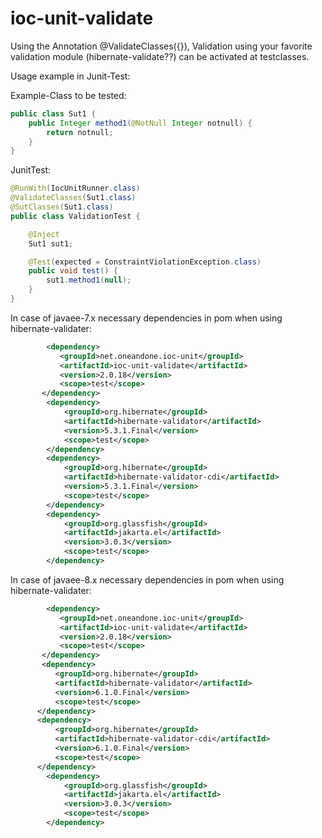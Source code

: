 ioc-unit-validate
=================

Using the Annotation @ValidateClasses({}), Validation using your favorite validation module (hibernate-validate??) can be
activated at testclasses.


Usage example in Junit-Test:

Example-Class to be tested:
```Java
public class Sut1 {
    public Integer method1(@NotNull Integer notnull) {
        return notnull;
    }
}
```

JunitTest:
```Java
@RunWith(IocUnitRunner.class)
@ValidateClasses(Sut1.class)
@SutClasses(Sut1.class)
public class ValidationTest {

    @Inject
    Sut1 sut1;

    @Test(expected = ConstraintViolationException.class)
    public void test() {
        sut1.method1(null);
    }
}
```

In case of javaee-7.x necessary dependencies in pom when using hibernate-validater:
```XML
        <dependency>
           <groupId>net.oneandone.ioc-unit</groupId>
           <artifactId>ioc-unit-validate</artifactId>
           <version>2.0.18</version>
           <scope>test</scope>
       </dependency>              
        <dependency>
            <groupId>org.hibernate</groupId>
            <artifactId>hibernate-validator</artifactId>
            <version>5.3.1.Final</version>
            <scope>test</scope>
        </dependency>
        <dependency>
            <groupId>org.hibernate</groupId>
            <artifactId>hibernate-validator-cdi</artifactId>
            <version>5.3.1.Final</version>
            <scope>test</scope>
        </dependency>
        <dependency>
            <groupId>org.glassfish</groupId>
            <artifactId>jakarta.el</artifactId>
            <version>3.0.3</version>
            <scope>test</scope>
        </dependency>
``` 


In case of javaee-8.x necessary dependencies in pom when using hibernate-validater:
```XML
        <dependency>
           <groupId>net.oneandone.ioc-unit</groupId>
           <artifactId>ioc-unit-validate</artifactId>
           <version>2.0.18</version>
           <scope>test</scope>
       </dependency>              
       <dependency>
          <groupId>org.hibernate</groupId>
          <artifactId>hibernate-validator</artifactId>
          <version>6.1.0.Final</version>
          <scope>test</scope>
      </dependency>
      <dependency>
          <groupId>org.hibernate</groupId>
          <artifactId>hibernate-validator-cdi</artifactId>
          <version>6.1.0.Final</version>
          <scope>test</scope>
      </dependency>
        <dependency>
            <groupId>org.glassfish</groupId>
            <artifactId>jakarta.el</artifactId>
            <version>3.0.3</version>
            <scope>test</scope>
        </dependency>
``` 
